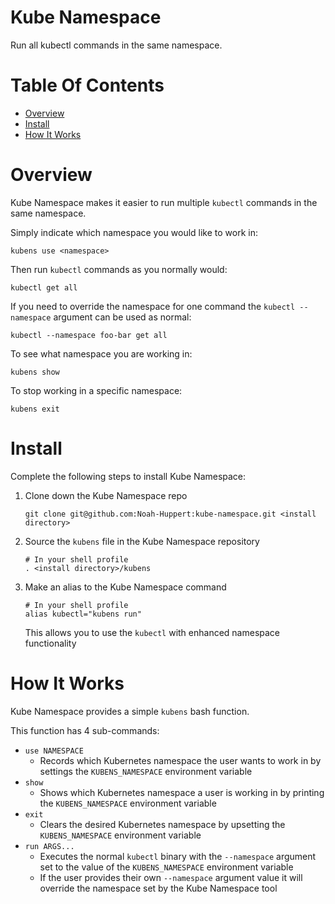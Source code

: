 # Kube Namespace
Run all kubectl commands in the same namespace.

# Table Of Contents
- [Overview](#overview)
- [Install](#install)
- [How It Works](#how-it-works)

# Overview
Kube Namespace makes it easier to run multiple `kubectl` commands in the same
namespace.  

Simply indicate which namespace you would like to work in:

```
kubens use <namespace>
```

Then run `kubectl` commands as you normally would:

```
kubectl get all
```

If you need to override the namespace for one command the `kubectl --namespace` 
argument can be used as normal:

```
kubectl --namespace foo-bar get all
```

To see what namespace you are working in:

```
kubens show
```

To stop working in a specific namespace:

```
kubens exit
```


# Install
Complete the following steps to install Kube Namespace:

1. Clone down the Kube Namespace repo
   ```
   git clone git@github.com:Noah-Huppert:kube-namespace.git <install directory>
   ```
2. Source the `kubens` file in the Kube Namespace repository
   ```
   # In your shell profile
   . <install directory>/kubens
   ```
3. Make an alias to the Kube Namespace command
   ```
   # In your shell profile
   alias kubectl="kubens run"
   ```
   This allows you to use the `kubectl` with enhanced namespace functionality

# How It Works
Kube Namespace provides a simple `kubens` bash function.  

This function has 4 sub-commands:

- `use NAMESPACE`
	- Records which Kubernetes namespace the user wants to work in by 
	  settings the `KUBENS_NAMESPACE` environment variable
- `show`
	- Shows which Kubernetes namespace a user is working in by printing the 
	  `KUBENS_NAMESPACE` environment variable
- `exit`
	- Clears the desired Kubernetes namespace by upsetting the 
	  `KUBENS_NAMESPACE` environment variable
- `run ARGS...`
	- Executes the normal `kubectl` binary with the `--namespace` argument 
	  set to the value of the `KUBENS_NAMESPACE` environment variable
	- If the user provides their own `--namespace` argument value it will 
	  override the namespace set by the Kube Namespace tool
